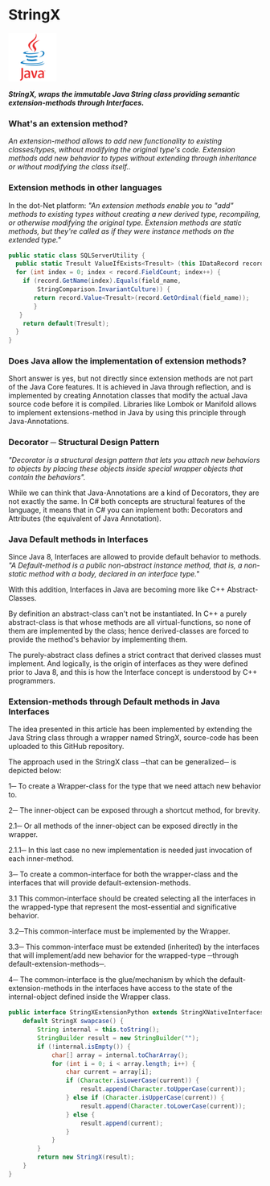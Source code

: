 # StringX

![JAVA](./src/main/resources/img/java-logo.png "JAVA")

_**StringX, wraps the immutable Java String class providing semantic extension-methods through Interfaces.**_


### What's an extension method?
_An extension-method allows to add new functionality to existing classes/types, without modifying the original type's code. Extension methods add new behavior to types without extending through inheritance or without modifying the class itself.._


### Extension methods in other languages
In the dot-Net platform: _"An extension methods enable you to "add" methods to existing types without creating a new derived type, recompiling, or otherwise modifying the original type. Extension methods are static methods, but they're called as if they were instance methods on the extended type."_

```csharp
public static class SQLServerUtility {
  public static Tresult ValueIfExists<Tresult> (this IDataRecord record, string field_name)  {
  for (int index = 0; index < record.FieldCount; index++) {
	if (record.GetName(index).Equals(field_name,
	    StringComparison.InvariantCulture)) {
	   return record.Value<Tresult>(record.GetOrdinal(field_name));
       }
   }
    return default(Tresult);
  }
}
```

### Does Java allow the implementation of extension methods?
Short answer is yes, but not directly since extension methods are not part of the Java Core features. It is achieved in Java through reflection, and is implemented by creating Annotation classes that modify the actual Java source code before it is compiled. Libraries like Lombok or Manifold allows to implement extensions-method in Java by using this principle through Java-Annotations.

### Decorator ─ Structural Design Pattern
_"Decorator is a structural design pattern that lets you attach new behaviors to objects by placing these objects inside special wrapper objects that contain the behaviors"._

While we can think that Java-Annotations are a kind of Decorators, they are not exactly the same. In C# both concepts are structural features of the language, it means that in C# you can implement both: Decorators and Attributes (the equivalent of Java Annotation).


### Java Default methods in Interfaces

Since Java 8, Interfaces are allowed to provide default behavior to methods. 
_"A Default-method is a public non-abstract instance method, that is, a non-static method with a body, declared in an interface type."_

With this addition, Interfaces in Java are becoming more like C++ Abstract-Classes. 

By definition an abstract-class can't not be instantiated. In C++ a purely abstract-class is that whose methods are all virtual-functions, so none of them are implemented by the class; hence derived-classes are forced to provide the method's behavior by implementing them. 

The purely-abstract class defines a strict contract that derived classes must implement. And logically, is the origin of interfaces as they were defined prior to Java 8, and this is how the Interface concept is understood by C++ programmers.


### Extension-methods through Default methods in Java Interfaces
The idea presented in this article has been implemented by extending the Java String class through a wrapper named StringX, source-code has been uploaded to this GitHub repository.

The approach used in the StringX class ─that can be generalized─ is depicted below:

1─ To create a Wrapper-class for the type that we need attach new behavior to.

2─ The inner-object can be exposed through a shortcut method, for brevity.

2.1─ Or all methods of the inner-object can be exposed directly in the wrapper.

2.1.1─ In this last case no new implementation is needed just invocation of each inner-method.

3─ To create a common-interface for both the wrapper-class and the interfaces that will provide default-extension-methods.

3.1 This common-interface should be created selecting all the interfaces in the wrapped-type that represent the most-essential and significative behavior.

3.2─This common-interface must be implemented by the Wrapper.

3.3─ This common-interface must be extended (inherited) by the interfaces that will implement/add new behavior for the wrapped-type ─through default-extension-methods─.

4─ The common-interface is the glue/mechanism by which the default-extension-methods in the interfaces have access to the state of the internal-object defined inside the Wrapper class.



```java
public interface StringXExtensionPython extends StringXNativeInterfaces {
    default StringX swapcase() {
        String internal = this.toString();
        StringBuilder result = new StringBuilder("");
        if (!internal.isEmpty()) {
            char[] array = internal.toCharArray();
            for (int i = 0; i < array.length; i++) {
                char current = array[i];
                if (Character.isLowerCase(current)) {
                    result.append(Character.toUpperCase(current));
                } else if (Character.isUpperCase(current)) {
                    result.append(Character.toLowerCase(current));
                } else {
                    result.append(current);
                }
            }
        }
        return new StringX(result);
    }
}
```

